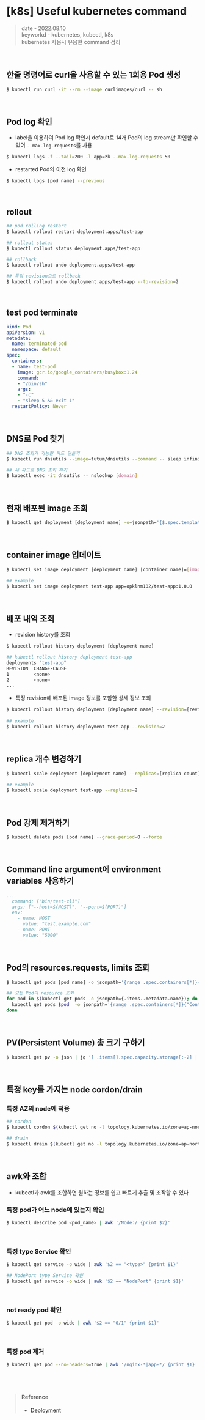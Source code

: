 # [k8s] Useful kubernetes command
> date - 2022.08.10  
> keyworkd - kubernetes, kubectl, k8s  
> kubernetes 사용시 유용한 command 정리  

<br>

## 한줄 명령어로 curl을 사용할 수 있는 1회용 Pod 생성
```sh
$ kubectl run curl -it --rm --image curlimages/curl -- sh
```

<br>

## Pod log 확인
* label을 이용하여 Pod log 확인시 default로 14개 Pod의 log stream만 확인할 수 있어 `--max-log-requests`를 사용
```sh
$ kubectl logs -f --tail=200 -l app=zk --max-log-requests 50
```
* restarted Pod의 이전 log 확인
```sh
$ kubectl logs [pod name] --previous
```


<br>

## rollout
```sh
## pod rolling restart
$ kubectl rollout restart deployment.apps/test-app

## rollout status
$ kubectl rollout status deployment.apps/test-app

## rollback
$ kubectl rollout undo deployment.apps/test-app

## 특정 revision으로 rollback 
$ kubectl rollout undo deployment.apps/test-app --to-revision=2
```


<br>

## test pod terminate
```yaml
kind: Pod
apiVersion: v1
metadata:
  name: terminated-pod
  namespace: default
spec:
  containers:
  - name: test-pod
    image: gcr.io/google_containers/busybox:1.24
    command:
    - "/bin/sh"
    args:
    - "-c"
    - "sleep 5 && exit 1"
  restartPolicy: Never
```


<br>

## DNS로 Pod 찾기
```sh
## DNS 조회가 가능한 파드 만들기 
$ kubectl run dnsutils --image=tutum/dnsutils --command -- sleep infinity

## 새 파드로 DNS 조회 하기 
$ kubectl exec -it dnsutils -- nslookup [domain]
```


<br>

## 현재 배포된 image 조회
```sh
$ kubectl get deployment [deployment name] -o=jsonpath='{$.spec.template.spec.containers[:1].image}'
```


<br>

## container image 업데이트
```sh
$ kubectl set image deployment [deployment name] [container name]=[image]

## example
$ kubectl set image deployment test-app app=opklnm102/test-app:1.0.0
```


<br>

## 배포 내역 조회
* revision history를 조회
```sh
$ kubectl rollout history deployment [deployment name]

## kubectl rollout history deployment test-app
deployments "test-app"
REVISION  CHANGE-CAUSE
1         <none>
2         <none>
...
```

* 특정 revision에 배포된 image 정보를 포함한 상세 정보 조회
```sh
$ kubectl rollout history deployment [deployment name] --revision=[revision number]
 
## example
$ kubectl rollout history deployment test-app --revision=2
```


<br>

## replica 개수 변경하기
```sh
$ kubectl scale deployment [deployment name] --replicas=[replica count]

## example
$ kubectl scale deployment test-app --replicas=2
```


<br>

## Pod 강제 제거하기
```sh
$ kubectl delete pods [pod name] --grace-period=0 --force
```


<br>

## Command line argument에 environment variables 사용하기
```yaml
...
  command: ["bin/test-cli"]
  args: ["--host=$(HOST)", "--port=$(PORT)"]
  env:
    - name: HOST
      value: "test.example.com"
    - name: PORT
      value: "5000"
```


<br>

## Pod의 resources.requests, limits 조회
```sh
$ kubectl get pods [pod name] -o jsonpath='{range .spec.containers[*]}{"Container Name: "}{.name}{"\n"}{"Requests:"}{.resources.requests}{"\n"}{"Limits:"}{.resources.limits}{"\n"}{end}'

## 모든 Pod의 resource 조회
for pod in $(kubectl get pods -o jsonpath={.items..metadata.name}); do
  kubectl get pods $pod  -o jsonpath='{range .spec.containers[*]}{"Container Name: "}{.name}{"\n"}{"Requests:"}{.resources.requests}{"\n"}{"Limits:"}{.resources.limits}{"\n"}{end}';
done
```


<br>

## PV(Persistent Volume) 총 크기 구하기
```sh
$ kubectl get pv -o json | jq '[ .items[].spec.capacity.storage[:-2] | tonumber ] | add'
```


<br>

## 특정 key를 가지는 node cordon/drain

### 특정 AZ의 node에 적용
```sh
## cordon
$ kubectl cordon $(kubectl get no -l topology.kubernetes.io/zone=ap-northeast-2a -o name)

## drain
$ kubectl drain $(kubectl get no -l topology.kubernetes.io/zone=ap-northeast-2a -o name)
```


<br>

## awk와 조합
* kubectl과 awk를 조합하면 원하는 정보를 쉽고 빠르게 추출 및 조작할 수 있다


### 특정 pod가 어느 node에 있는지 확인
```sh
$ kubectl describe pod <pod_name> | awk '/Node:/ {print $2}'
```

<br>

### 특정 type Service 확인
```sh
$ kubectl get service -o wide | awk '$2 == "<type>" {print $1}'

## NodePort type Service 확인
$ kubectl get service -o wide | awk '$2 == "NodePort" {print $1}'
```

<br>

### not ready pod 확인
```sh
$ kubectl get pod -o wide | awk '$2 == "0/1" {print $1}'
```

<br>

### 특정 pod 제거
```sh
$ kubectl get pod --no-headers=true | awk '/nginx-*|app-*/ {print $1}' | xargs kubectl delete pod
```


<br><br>

> #### Reference
> * [Deployment](https://kubernetes.io/ko/docs/concepts/workloads/controllers/deployment)

